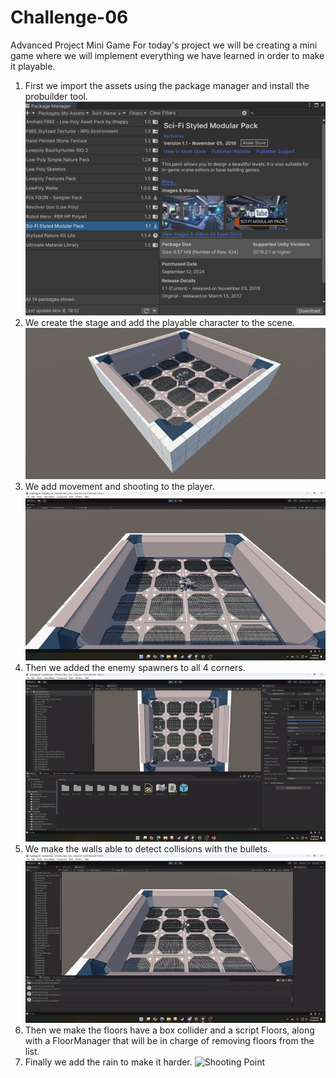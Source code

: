 # Challenge-06
Advanced Project Mini Game
For today's project we will be creating a mini game where we will implement everything we have learned in order to make it playable.
1. First we import the assets using the package manager and install the probuilder tool.
   ![Shooting Point](images/Picture1.png)
2. We create the stage and add the playable character to the scene.
   ![Shooting Point](images/Picture2.png)
3. We add movement and shooting to the player.
   ![Shooting Point](images/gif1.gif)
4. Then we added the enemy spawners to all 4 corners.
    ![Shooting Point](images/gif2.gif)
5. We make the walls able to detect collisions with the bullets.
   ![Shooting Point](images/gif3.gif)
6. Then we make the floors have a box collider and a script Floors, along with a FloorManager that will be in charge of removing floors from the list.
7. Finally we add the rain to make it harder.
![Shooting Point](images/gif4.gif)
